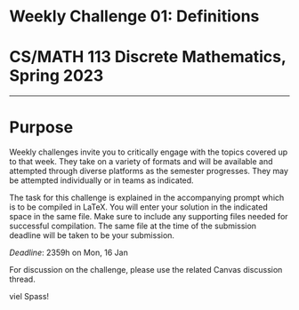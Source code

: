 # Weekly Challenge 01: Definitions
# CS/MATH 113 Discrete Mathematics, Spring 2023
***

# Purpose

Weekly challenges invite you to critically engage with the topics covered up to that week. They take on a variety of formats and will be available and attempted through diverse platforms as the semester progresses. They may be attempted individually or in teams as indicated.

The task for this challenge is explained in the accompanying prompt which is to be compiled in LaTeX. You will enter your solution in the indicated space in the same file. Make sure to include any supporting files needed for successful compilation. The same file at the time of the submission deadline will be taken to be your submission.

_Deadline_: 2359h on Mon, 16 Jan

For discussion on the challenge, please use the related Canvas discussion thread.

viel Spass!
